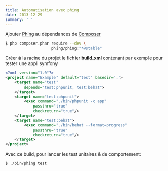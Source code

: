 ```yaml
---
title: Automatisation avec phing
date: 2013-12-29
summary: ' '
---
```


Ajouter [Phing] au dépendances de [Composer]

```bash
$ php composer.phar require --dev \
                    phing/phing:"*@stable"
```

Créer à la racine du projet le fichier **build.xml** contenant par exemple pour tester une appli symfony

```xml
<?xml version="1.0"?>
<project name="Example" default="test" basedir='.'>
    <target name="test"
        depends="test:phpunit, test:behat">
    </target>
    <target name="test:phpunit">
        <exec command="./bin/phpunit -c app"
            passthru="true"
            checkreturn="true"/>
    </target>
    <target name="test:behat">
        <exec command="./bin/behat --format=progress"
            passthru="true"
            checkreturn="true"/>
    </target>
</project>
```

Avec ce build, pour lancer les test unitaires & de comportement:

```bash
$ ./bin/phing test
```

[Phing]: http://www.phing.info/
[Composer]: http://getcomposer.org/
